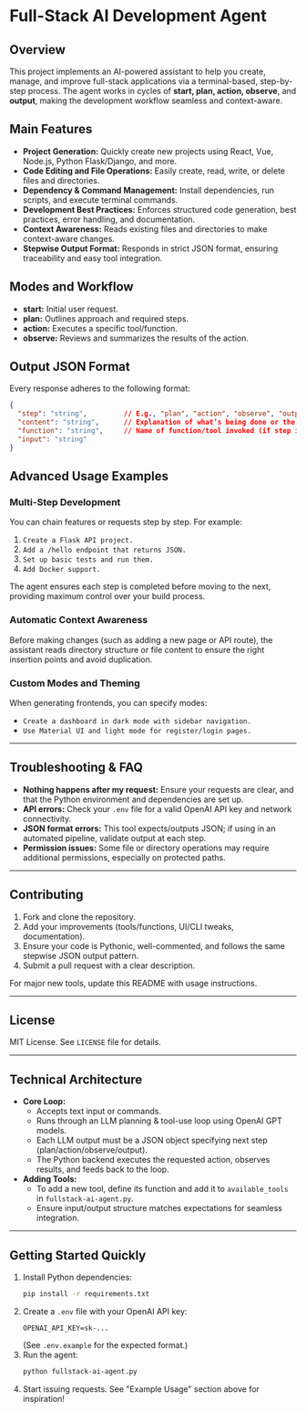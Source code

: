 # Full-Stack AI Development Agent

## Overview

This project implements an AI-powered assistant to help you create, manage, and improve full-stack applications via a terminal-based, step-by-step process. The agent works in cycles of **start, plan, action, observe**, and **output**, making the development workflow seamless and context-aware.

## Main Features

- **Project Generation:** Quickly create new projects using React, Vue, Node.js, Python Flask/Django, and more.
- **Code Editing and File Operations:** Easily create, read, write, or delete files and directories.
- **Dependency & Command Management:** Install dependencies, run scripts, and execute terminal commands.
- **Development Best Practices:** Enforces structured code generation, best practices, error handling, and documentation.
- **Context Awareness:** Reads existing files and directories to make context-aware changes.
- **Stepwise Output Format:** Responds in strict JSON format, ensuring traceability and easy tool integration.

## Modes and Workflow

- **start:** Initial user request.
- **plan:** Outlines approach and required steps.
- **action:** Executes a specific tool/function.
- **observe:** Reviews and summarizes the results of the action.

## Output JSON Format

Every response adheres to the following format:

```json
{
  "step": "string",         // E.g., "plan", "action", "observe", "output"
  "content": "string",      // Explanation of what’s being done or the result
  "function": "string",     // Name of function/tool invoked (if step is action)
  "input": "string"
}
```

## Advanced Usage Examples

### Multi-Step Development

You can chain features or requests step by step. For example:
1. `Create a Flask API project.`
2. `Add a /hello endpoint that returns JSON.`
3. `Set up basic tests and run them.`
4. `Add Docker support.`

The agent ensures each step is completed before moving to the next, providing maximum control over your build process.

### Automatic Context Awareness

Before making changes (such as adding a new page or API route), the assistant reads directory structure or file content to ensure the right insertion points and avoid duplication.

### Custom Modes and Theming

When generating frontends, you can specify modes:
- `Create a dashboard in dark mode with sidebar navigation.`
- `Use Material UI and light mode for register/login pages.`

---

## Troubleshooting & FAQ

- **Nothing happens after my request:** Ensure your requests are clear, and that the Python environment and dependencies are set up.
- **API errors:** Check your `.env` file for a valid OpenAI API key and network connectivity.
- **JSON format errors:** This tool expects/outputs JSON; if using in an automated pipeline, validate output at each step.
- **Permission issues:** Some file or directory operations may require additional permissions, especially on protected paths.

---

## Contributing

1. Fork and clone the repository.
2. Add your improvements (tools/functions, UI/CLI tweaks, documentation).
3. Ensure your code is Pythonic, well-commented, and follows the same stepwise JSON output pattern.
4. Submit a pull request with a clear description.

For major new tools, update this README with usage instructions.

---

## License

MIT License. See `LICENSE` file for details.

---

## Technical Architecture

- **Core Loop:**
  - Accepts text input or commands.
  - Runs through an LLM planning & tool-use loop using OpenAI GPT models.
  - Each LLM output must be a JSON object specifying next step (plan/action/observe/output).
  - The Python backend executes the requested action, observes results, and feeds back to the loop.
- **Adding Tools:**
  - To add a new tool, define its function and add it to `available_tools` in `fullstack-ai-agent.py`.
  - Ensure input/output structure matches expectations for seamless integration.

---

## Getting Started Quickly

1. Install Python dependencies:
   ```bash
   pip install -r requirements.txt
   ```
2. Create a `.env` file with your OpenAI API key:
   ```
   OPENAI_API_KEY=sk-...
   ```
   (See `.env.example` for the expected format.)
3. Run the agent:
   ```bash
   python fullstack-ai-agent.py
   ```
4. Start issuing requests. See "Example Usage" section above for inspiration!
